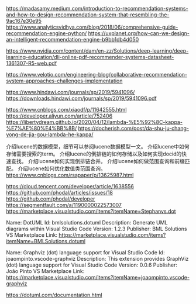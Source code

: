 https://madasamy.medium.com/introduction-to-recommendation-systems-and-how-to-design-recommendation-system-that-resembling-the-9ac167e30e95
https://www.analyticsvidhya.com/blog/2018/06/comprehensive-guide-recommendation-engine-python/
https://uxplanet.org/how-can-we-design-an-intelligent-recommendation-engine-b9bb1db4d050

https://www.nvidia.com/content/dam/en-zz/Solutions/deep-learning/deep-learning-education/dli-online-pdf-recommender-systems-datasheet-1361307-R5-web.pdf

https://www.velotio.com/engineering-blog/collaborative-recommendation-system-approaches-challenges-implementation

https://www.hindawi.com/journals/sp/2019/5941096/
https://downloads.hindawi.com/journals/sp/2019/5941096.pdf



https://www.cnblogs.com/xiaodf/p/11642555.html
https://developer.aliyun.com/article/752406
https://libertydream.github.io/2020/04/12/lambda-%E5%92%8C-kappa-%E7%AE%80%E4%BB%8B/
https://docherish.com/post/da-shu-ju-chang-yong-de-jia-gou-lambda-he-kappa/


介绍lucene的数据模型，细节可以参阅lucene数据模型一文。
介绍lucene中如何存储需要搜索的term。
介绍lucene的倒排链的如何存储以及如何实现docid的快速查找。
介绍lucene如何实现倒排链合并。
介绍lucene如何做范围查询和前缀匹配。
介绍lucene如何优化数值类范围查询。
https://www.cnblogs.com/rsapaper/p/13625987.html


https://cloud.tencent.com/developer/article/1638556
https://github.com/phodal/articles/issues/18
https://github.com/phodal/developer
https://segmentfault.com/a/1190000022573007
https://marketplace.visualstudio.com/items?itemName=Stephanvs.dot


Name: DotUML
Id: bmlsolutions.dotuml
Description: Generate UML diagrams within Visual Studio Code
Version: 1.2.3
Publisher: BML Solutions
VS Marketplace Link: https://marketplace.visualstudio.com/items?itemName=BMLSolutions.dotuml


Name: Graphviz (dot) language support for Visual Studio Code
Id: joaompinto.vscode-graphviz
Description: This extension provides GraphViz (dot) language support for Visual Studio Code
Version: 0.0.6
Publisher: João Pinto
VS Marketplace Link: https://marketplace.visualstudio.com/items?itemName=joaompinto.vscode-graphviz


https://dotuml.com/documentation.html
